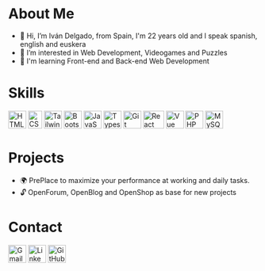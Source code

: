 # About Me
* 👋 Hi, I’m Iván Delgado, from Spain, I'm 22 years old and I speak spanish, english and euskera
* 👀 I’m interested in Web Development, Videogames and Puzzles
* 🧠 I'm learning Front-end and Back-end Web Development

# Skills

<p align="left">
<a href="https://developer.mozilla.org/en-US/docs/Glossary/HTML5" target="_blank" rel="noreferrer"><img src="https://upload.wikimedia.org/wikipedia/commons/thumb/6/61/HTML5_logo_and_wordmark.svg/2048px-HTML5_logo_and_wordmark.svg.png" width="36" height="36" alt="HTML5 icon that redirects to Mozilla documentation" /></a>
<a href="https://www.w3.org/TR/CSS/#css" target="_blank" rel="noreferrer"><img src="https://upload.wikimedia.org/wikipedia/commons/thumb/d/d5/CSS3_logo_and_wordmark.svg/1200px-CSS3_logo_and_wordmark.svg.png" width="28" height="36" alt="CSS3 icon that redirects to W3Schools web page" /></a>
<a href="https://tailwindcss.com/" target="_blank" rel="noreferrer"><img src="https://raw.githubusercontent.com/danielcranney/readme-generator/main/public/icons/skills/tailwindcss-colored.svg" width="36" height="36" alt="TailwindCSS icon that redirect to official documentation" /></a>
<a href="https://getbootstrap.com" target="_blank" rel="noreferrer"><img src="https://cdn-icons-png.flaticon.com/512/5968/5968672.png" width="36" height="36" alt="Bootstrap icon that redirects to official documentation" /></a>
<a href="https://developer.mozilla.org/en-US/docs/Web/JavaScript" target="_blank" rel="noreferrer"><img src="https://upload.wikimedia.org/wikipedia/commons/thumb/9/99/Unofficial_JavaScript_logo_2.svg/2048px-Unofficial_JavaScript_logo_2.svg.png" width="36" height="36" alt="JavaScript icon that redirects to Mozilla documentation" /></a>
<a href="https://www.typescriptlang.org/" target="_blank" rel="noreferrer"><img src="https://upload.wikimedia.org/wikipedia/commons/thumb/4/4c/Typescript_logo_2020.svg/1200px-Typescript_logo_2020.svg.png" width="36" height="36" alt="Typescript icon that redirects to official documentation" /></a>
<a href="https://git-scm.com/" target="_blank" rel="noreferrer"><img src="https://cdn.freebiesupply.com/logos/large/2x/git-icon-logo-png-transparent.png" width="36" height="36" alt="Git icon that redirects to official web site" /></a>
<a href="https://react.dev" target="_blank" rel="noreferrer"><img src="https://upload.wikimedia.org/wikipedia/commons/thumb/a/a7/React-icon.svg/2300px-React-icon.svg.png" width="42" height="36" alt="React icon that redirects to official documentation" /></a>
<a href="https://vuejs.org/" target="_blank" rel="noreferrer"><img src="https://upload.wikimedia.org/wikipedia/commons/thumb/9/95/Vue.js_Logo_2.svg/2367px-Vue.js_Logo_2.svg.png" width="36" height="36" alt="Vue icon that redirects to official documentation" /></a>
<a href="https://www.php.net" target="_blank" rel="noreferrer"><img src="https://creazilla-store.fra1.digitaloceanspaces.com/icons/3259795/php-icon-md.png" width="36" height="36" alt="PHP icon that redirects to official documentation" /></a>
<a href="https://dev.mysql.com/doc/" target="_blank" rel="noreferrer"><img src="https://e7.pngegg.com/pngimages/747/798/png-clipart-mysql-mysql.png" width="36" height="36" alt="MySQL icon that redirects to official documentation" /></a>
</p>

# Projects
* 🌍 PrePlace to maximize your performance at working and daily tasks.
* 🔓 OpenForum, OpenBlog and OpenShop as base for new projects

# Contact
<p align="left">
<a href="mailto:ivandelter@outlook.com"><img src="https://cdn.icon-icons.com/icons2/1826/PNG/512/4202011emailgmaillogomailsocialsocialmedia-115677_115624.png" alt="Gmail icon that opens your default e-mail application" width="36" height="36"></a>
<a href="https://es.linkedin.com/in/iv%C3%A1n-delgado-terroso-438b58217"><img src="https://cdn-icons-png.flaticon.com/512/174/174857.png" alt="Linkedin icon that redirects to profile" width="36" height="36"></a>
<a href="https://github.com/iDelTer/"><img src="https://cdn-icons-png.flaticon.com/512/25/25231.png" alt="GitHub icon that redirects to profile" width="36" height="36"></a>
</p>

<!---
idelter/idelter is a ✨ special ✨ repository because its `README.md` (this file) appears on your GitHub profile.
You can click the Preview link to take a look at your changes.
--->
